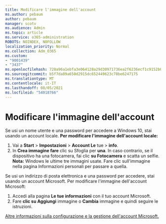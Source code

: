 ```yaml
---
title: Modificare l'immagine dell'account
ms.author: pebaum
author: pebaum
manager: scotv
ms.audience: Admin
ms.topic: article
ms.service: o365-administration
ROBOTS: NOINDEX, NOFOLLOW
localization_priority: Normal
ms.collection: Adm_O365
ms.custom:
- "9001439"
- "3437"
ms.openlocfilehash: 728a96a1ebfa3e064128a29d30971736ea2f6236ecf1c9152b0a542efdc032e2
ms.sourcegitcommit: b5f7da89a650d2915dc652449623c78be6247175
ms.translationtype: MT
ms.contentlocale: it-IT
ms.lasthandoff: 08/05/2021
ms.locfileid: "54018766"
---
```

# <a name="change-account-picture"></a>Modificare l'immagine dell'account

Se usi un nome utente e una password per accedere a Windows 10, stai usando un account locale. **Per modificare l'immagine dell'account locale:**

1. Vai a **Start**  >  **Impostazioni**  >  **Account Le** tue  >  **info**.
2. In **Crea immagine fare** clic su Sfoglia per **una**. In caso contrario, se il dispositivo ha una fotocamera, fai clic **su Fotocamera** e scatta un selfie. 
    **Nota:** Windows le ultime tre immagini usate. Fare clic sull'immagine nella pagina Informazioni personali per passare a quella.

Se usi un indirizzo di posta elettronica e una password per accedere, stai usando un account Microsoft. Per modificare l'immagine dell'account Microsoft:

1. Accedi alla pagina **Le tue informazioni** con il tuo account Microsoft.
2. Fare **clic su Aggiungi** immagine o **Cambia** immagine e quindi seguire le istruzioni.

[Altre informazioni sulla configurazione e la gestione dell'account Microsoft.](https://support.microsoft.com/products/microsoft-account?category=manage-account)
